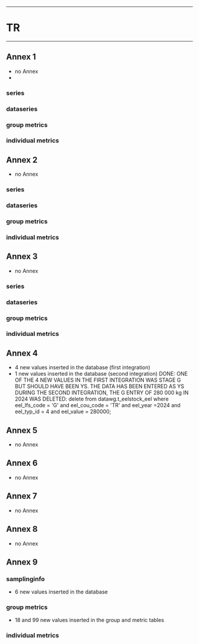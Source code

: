 -----------------------------------------------------------
# TR
-----------------------------------------------------------

## Annex 1
* no Annex
* 
### series

### dataseries


### group metrics


### individual metrics

## Annex 2
* no Annex
### series

### dataseries


### group metrics


### individual metrics



## Annex 3
* no Annex
  
### series

### dataseries


### group metrics


### individual metrics



## Annex 4
* 4 new values inserted in the database (first integration)
* 1 new values inserted in the database (second integration)
DONE: ONE OF THE 4 NEW VALUES IN THE FIRST INTEGRATION WAS STAGE G BUT SHOULD HAVE BEEN YS. THE DATA HAS BEEN ENTERED AS YS DURING THE SECOND INTEGRATION, THE G ENTRY OF 280 000 kg IN 2024 WAS DELETED:
delete from datawg.t_eelstock_eel where eel_lfs_code = 'G' and eel_cou_code = 'TR' and eel_year =2024 and eel_typ_id = 4 and eel_value = 280000; 

## Annex 5
* no Annex

## Annex 6
* no Annex


## Annex 7
* no Annex

## Annex 8
* no Annex

## Annex 9

### samplinginfo
* 6 new values inserted in the database

### group metrics
*  18 and 99 new values inserted in the group and metric tables

### individual metrics



